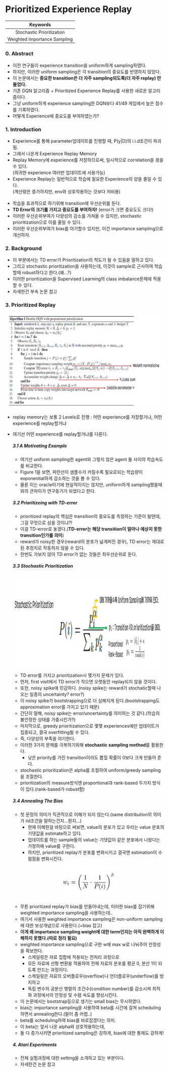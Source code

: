 # Prioritized Experience Replay

| Keywords |
|:-----------:|
| Stochastic Prioritization |
| Weighted Importance Sampling |

### 0. Abstract
- 이전 연구들이 experience transition을 uniform하게 sampling하였다.
- 하지만, 이러한 uniform sampling은 각 transition의 중요도를 반영하지 않았다.
- 이 논문에서는 **중요한 transition은 더 자주 sampling되도록(더 자주 replay) 만들었다.**
- 기존 DQN 알고리즘 + Prioritized Experience Replay를 사용한 새로운 알고리즘이다.
- 그냥 uniform하게 experience sampling한 DQN보다 41/49 게임에서 높은 점수를 기록하였다.
- 어떻게 Experience에 중요도를 부여하였는가?

### 1. Introduction
- Experience를 통해 parameter업데이트를 진행할 때, P(y|D)의 i.i.d조건이 파괴됨.
- 그래서 나온게 Experience Replay Memory
- Replay Memory에 experience를 저장하므로써, 일시적으로 correlation을 끊을 수 있다.\
(희귀한 experience 여러번 업데이트에 사용가능)
- Experience Replay는 일반적으로 학습에 필요한 Experience의 양을 줄일 수 있다.\
(계산량은 증가하지만, env와 상호작용하는 것보다 저비용)
<br><br>
- 학습을 효과적으로 하기위해 transition에 우선순위를 둔다.
- **TD Error의 크기를 가지고 중요도를 부여하자!** (error가 크면 중요도도 크다!)
- 이러한 우선순위부여가 다양성의 감소를 가져올 수 있지만, stochastic prioritization으로 이를 줄일 수 있다.
- 이러한 우선순위부여가 bias를 야기할수 있지만, 이건 importance sampling으로 개선하자.

### 2. Background
- 이 부분에서는 TD error가 Prioritization의 척도가 될 수 있음을 말하고 있다.
- 그리고 stochastic prioritization을 사용하는데, 이것이 sample로 근사하여 학습할때 robust하다고 한다.(왜...?)
- 이러한 prioritization을 Supervised Learning의 class imbalance문제에 적용할 수 있다.
- 자세한건 부속 논문 참고

### 3. Prioritized Replay

  <p align="center"><img src='https://github.com/Junhojuno/Lets-RL/blob/master/PaperReview/images/PER/pseudoCode.PNG?raw=true' height=300 width=700></p>


- replay memory는 보통 2 Levels로 진행 : 어떤 experience를 저장할거냐, 어떤 experience를 replay할거냐
- 여기선 어떤 experience를 replay할거냐를 다룬다.
  ##### 3.1 A Motivating Example
  - 여기선 uniform sampling한 agent와 그렇지 않은 agent 둘 사이의 학습속도를 비교한다.
  - Figure 1을 보면, 파란선이 샘플수가 커질수록 필요로되는 학습량이 exponential하게 감소하는 것을 볼 수 있다.
  - 물론 이는 oracle이기에 현실적이지는 않지만, uniform하게 sampling했을때와의 큰차이가 연구동기가 되었다고 한다.
  
  ##### 3.2 Prioritizeing with TD-error
  - prioritized replay의 핵심은 transition의 중요도를 측정하는 기준이 될텐데, 그걸 무엇으로 삼을 것이냐?!
  - 이걸 TD-error로 놓겠다.(**TD-error는 해당 transition이 얼마나 예상치 못한 transition인가를 의미**)
  - reward가 noisy한 경우(reward의 분포가 넓게퍼진 경우), TD error는 제대로된 추정치로 작동하지 않을 수 있다.
  - 한번도 가보지 않아 TD error가 없는 것들은 최우선순위로 둔다.
  
  ##### 3.3 Stochastic Prioritization
  
  <img src='https://github.com/Junhojuno/Lets-RL/blob/master/PaperReview/images/PER/prioritization.PNG?raw=true' height=300 width=700>
  
  - TD error를 가지고 prioritization시 몇가지 문제가 있다.
  - 먼저, first visit에서 TD error가 작으면 오랫동안 replay되지 않을 것이다.
  - 또한, noisy spike에 민감하다. (noisy spike는 reward가 stochatic할때 나오는 일종의 uncertainty? error?)
  - 이 noisy spike가 bootstrapping으로 더 심해지게 된다.(bootstrapping도 approximation error를 가지고 있기 때문)
  - 간단히 말해, noisy spike는 error/uncertainty를 의미하는 것 같다.(학습의 불안정한 상태를 가중시킨가?)
  - 마지막으로, greedy prioritization으로 몇몇 experiences에만 업데이트가 집중되고, 결국 overfitting될 수 있다.
  - 즉, 다양성의 부족을 야기한다.
  - 이러한 3가지 문제를 극복하기위해 **stochastic sampling method**를 활용한다.
    - 낮은 priority를 가진 transition이라도 뽑힐 확률이 0보다 크게 만들어 준다.
  - stochastic prioritization은 alpha를 조절하여 uniform/greedy sampling을 조절한다.
  - prioritization의 measure방식엔 proportional과 rank-based 두가지 방식이 있다.(rank-based가 robust함)
  
  ##### 3.4 Annealing The Bias
  - 첫 문장의 의미가 직관적으로 이해가 되지 않는다.(same distribution의 의미가 iid조건을 말하는건지...뭔지...)
    - 현재 이해한걸 바탕으로 써보면, value의 분포가 있고 우리는 value 분포의 기댓값을 estimate하고 있다.
    - 업데이트를 하는 sample들의 value는 기댓값이 같은 분포에서 나왔다는 가정하에 value를 구한다.
    - 하지만, prioritized replay가 분포를 변화시키고 결국엔 estimation이 수렴점을 변화시킨다.
    
  <p align="center"><img src='https://github.com/Junhojuno/Lets-RL/blob/master/PaperReview/images/PER/weightedIS.PNG?raw=true' height=100 width=200></p>
  
  - 무튼 prioritized replay가 bias를 만들어내는데, 이러한 bias를 잡기위해 weighted importance sampling을 사용하는데..
  - 여기서 사용한 weighted importance sampling은 non-uniform sampling에 대한 보상개념으로 사용된다.(+bias 잡고)
  - **이게 왜 importance sampling weight에 대한 term인지는 아직 완벽하게 이해하지 못했다.(따로 정리 필요)**
  - weighted importance sampling으로 구한 w에 max w로 나눠주어 안정성을 확보한다.
    - 스케일링은 자료 집합에 적용되는 전처리 과정으로 
    - 모든 자료에 선형 변환을 적용하여 전체 자료의 분포를 평균 0, 분산 1이 되도록 만드는 과정이다.
    - 스케일링은 자료의 오버플로우(overflow)나 언더플로우(underflow)를 방지하고 
    - 독립 변수의 공분산 행렬의 조건수(condition number)를 감소시켜 최적화 과정에서의 안정성 및 수렴 속도를 향상시킨다.
  - 이 논문에서는 bootstrap등으로 생기는 small bias는 무시하였다.
  - bias는 importance sampling을 사용하여 beta를 시간에 걸쳐 scheduling하면서 annealing한다.(말이 좀 어렵..)
  - beta를 scheduling하여 bias를 바로잡겠다는 의미.
  - 이 beta는 앞서 나온 alpha와 상호작용하는데, 
  - 둘 다 증가시키면 prioritized sampling은 강하게, bias에 대한 통제도 강하게!
  
  ##### 4. Atari Experiments
  - 전체 실험과정에 대한 setting을 소개하고 있는 부분이다.
  - 자세한건 논문 참고
  
